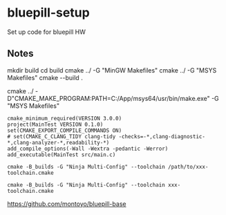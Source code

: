 # bluepill-setup
Set up code for bluepill HW


## Notes

mkdir build
cd build
cmake ../ -G "MinGW Makefiles"
cmake ../ -G "MSYS Makefiles"
cmake --build .



cmake ../ -D"CMAKE_MAKE_PROGRAM:PATH=C:/App/msys64/usr/bin/make.exe" -G "MSYS Makefiles"


```
cmake_minimum_required(VERSION 3.0.0)
project(MainTest VERSION 0.1.0)
set(CMAKE_EXPORT_COMPILE_COMMANDS ON)
# set(CMAKE_C_CLANG_TIDY clang-tidy -checks=-*,clang-diagnostic-*,clang-analyzer-*,readability-*)
add_compile_options(-Wall -Wextra -pedantic -Werror)
add_executable(MainTest src/main.c)
```

`cmake -B_builds -G "Ninja Multi-Config" --toolchain /path/to/xxx-toolchain.cmake`

`cmake -B_builds -G "Ninja Multi-Config" --toolchain xxx-toolchain.cmake`


https://github.com/montoyo/bluepill-base
